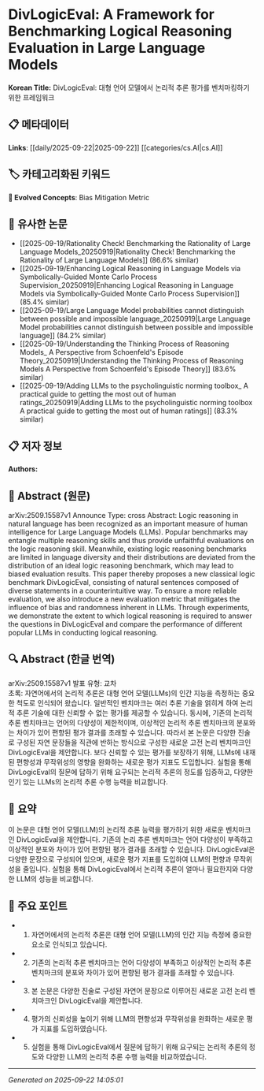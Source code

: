 # DivLogicEval: A Framework for Benchmarking Logical Reasoning Evaluation in Large Language Models

**Korean Title:** DivLogicEval: 대형 언어 모델에서 논리적 추론 평가를 벤치마킹하기 위한 프레임워크

## 📋 메타데이터

**Links**: [[daily/2025-09-22|2025-09-22]] [[categories/cs.AI|cs.AI]]

## 🏷️ 카테고리화된 키워드
**🚀 Evolved Concepts**: Bias Mitigation Metric

## 🔗 유사한 논문
- [[2025-09-19/Rationality Check! Benchmarking the Rationality of Large Language Models_20250919|Rationality Check! Benchmarking the Rationality of Large Language Models]] (86.6% similar)
- [[2025-09-19/Enhancing Logical Reasoning in Language Models via Symbolically-Guided Monte Carlo Process Supervision_20250919|Enhancing Logical Reasoning in Language Models via Symbolically-Guided Monte Carlo Process Supervision]] (85.4% similar)
- [[2025-09-19/Large Language Model probabilities cannot distinguish between possible and impossible language_20250919|Large Language Model probabilities cannot distinguish between possible and impossible language]] (84.2% similar)
- [[2025-09-19/Understanding the Thinking Process of Reasoning Models_ A Perspective from Schoenfeld's Episode Theory_20250919|Understanding the Thinking Process of Reasoning Models A Perspective from Schoenfeld's Episode Theory]] (83.6% similar)
- [[2025-09-19/Adding LLMs to the psycholinguistic norming toolbox_ A practical guide to getting the most out of human ratings_20250919|Adding LLMs to the psycholinguistic norming toolbox A practical guide to getting the most out of human ratings]] (83.3% similar)

## 📋 저자 정보

**Authors:** 

## 📄 Abstract (원문)

arXiv:2509.15587v1 Announce Type: cross 
Abstract: Logic reasoning in natural language has been recognized as an important measure of human intelligence for Large Language Models (LLMs). Popular benchmarks may entangle multiple reasoning skills and thus provide unfaithful evaluations on the logic reasoning skill. Meanwhile, existing logic reasoning benchmarks are limited in language diversity and their distributions are deviated from the distribution of an ideal logic reasoning benchmark, which may lead to biased evaluation results. This paper thereby proposes a new classical logic benchmark DivLogicEval, consisting of natural sentences composed of diverse statements in a counterintuitive way. To ensure a more reliable evaluation, we also introduce a new evaluation metric that mitigates the influence of bias and randomness inherent in LLMs. Through experiments, we demonstrate the extent to which logical reasoning is required to answer the questions in DivLogicEval and compare the performance of different popular LLMs in conducting logical reasoning.

## 🔍 Abstract (한글 번역)

arXiv:2509.15587v1 발표 유형: 교차  
초록: 자연어에서의 논리적 추론은 대형 언어 모델(LLMs)의 인간 지능을 측정하는 중요한 척도로 인식되어 왔습니다. 일반적인 벤치마크는 여러 추론 기술을 얽히게 하여 논리적 추론 기술에 대한 신뢰할 수 없는 평가를 제공할 수 있습니다. 동시에, 기존의 논리적 추론 벤치마크는 언어의 다양성이 제한적이며, 이상적인 논리적 추론 벤치마크의 분포와는 차이가 있어 편향된 평가 결과를 초래할 수 있습니다. 따라서 본 논문은 다양한 진술로 구성된 자연 문장들을 직관에 반하는 방식으로 구성한 새로운 고전 논리 벤치마크인 DivLogicEval을 제안합니다. 보다 신뢰할 수 있는 평가를 보장하기 위해, LLMs에 내재된 편향성과 무작위성의 영향을 완화하는 새로운 평가 지표도 도입합니다. 실험을 통해 DivLogicEval의 질문에 답하기 위해 요구되는 논리적 추론의 정도를 입증하고, 다양한 인기 있는 LLMs의 논리적 추론 수행 능력을 비교합니다.

## 📝 요약

이 논문은 대형 언어 모델(LLM)의 논리적 추론 능력을 평가하기 위한 새로운 벤치마크인 DivLogicEval을 제안합니다. 기존의 논리 추론 벤치마크는 언어 다양성이 부족하고 이상적인 분포와 차이가 있어 편향된 평가 결과를 초래할 수 있습니다. DivLogicEval은 다양한 문장으로 구성되어 있으며, 새로운 평가 지표를 도입하여 LLM의 편향과 무작위성을 줄입니다. 실험을 통해 DivLogicEval에서 논리적 추론이 얼마나 필요한지와 다양한 LLM의 성능을 비교합니다.

## 🎯 주요 포인트

- 1. 자연어에서의 논리적 추론은 대형 언어 모델(LLM)의 인간 지능 측정에 중요한 요소로 인식되고 있습니다.

- 2. 기존의 논리적 추론 벤치마크는 언어 다양성이 부족하고 이상적인 논리적 추론 벤치마크의 분포와 차이가 있어 편향된 평가 결과를 초래할 수 있습니다.

- 3. 본 논문은 다양한 진술로 구성된 자연어 문장으로 이루어진 새로운 고전 논리 벤치마크인 DivLogicEval을 제안합니다.

- 4. 평가의 신뢰성을 높이기 위해 LLM의 편향성과 무작위성을 완화하는 새로운 평가 지표를 도입하였습니다.

- 5. 실험을 통해 DivLogicEval에서 질문에 답하기 위해 요구되는 논리적 추론의 정도와 다양한 LLM의 논리적 추론 수행 능력을 비교하였습니다.

---

*Generated on 2025-09-22 14:05:01*